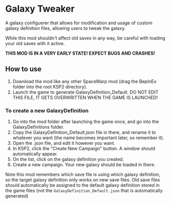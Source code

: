 # Galaxy Tweaker
A galaxy configuerer that allows for modification and usage of custom galaxy definition files, allowing users to tweak the galaxy.

While this mod shouldn't affect old saves in any way, be careful with loading your old saves with it active.

**THIS MOD IS IN A VERY EARLY STATE! EXPECT BUGS AND CRASHES!**

## How to use
1. Download the mod like any other SpaceWarp mod (drag the BepInEx folder into the root KSP2 directory).
2. Launch the game to generate GalaxyDefinition_Default. DO NOT EDIT THIS FILE, IT GETS OVERWRITTEN WHEN THE GAME IS LAUNCHED!

### To create a new GalaxyDefinition
1. Go into the mod folder after launching the game once, and go into the GalaxyDefinitions folder.
2. Copy the GalaxyDefinition_Default.json file in there, and rename it to whatever you want (the name becomes important later, so remember it).
3. Open the .json file, and edit it however you want.
4. In KSP2, click the "Create New Campaign" button. A window should automatically appear.
5. On the list, click on the galaxy definition you created.
6. Create a new campaign. Your new galaxy should be loaded in there.

Note this mod remembers which save file is using which galaxy definition, so the target galaxy definition only works on new save files. Old save files should automatically be assigned to the default galaxy definition stored in the game files (not the `GalaxyDefinition_Default.json` that is automatically generated)